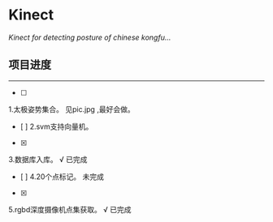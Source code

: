 # Kinect
_Kinect for detecting posture of chinese kongfu..._

## 项目进度 
___ 
- [ ] 
1.太极姿势集合。  见pic.jpg ,最好会做。
- [ ] 
2.svm支持向量机。 
- [x] 
3.数据库入库。 √ 已完成 
- [ ] 
4.20个点标记。  未完成 
- [x] 
5.rgbd深度摄像机点集获取。   √ 已完成 

